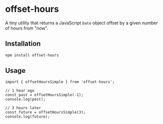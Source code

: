 # offset-hours

A tiny utility that returns a JavaScript `Date` object offset by a given number of hours from "now".

## Installation

```bash
npm install offset-hours
```

## Usage

```
import { offsetHoursSimple } from 'offset-hours';

// 1 hour ago
const past = offsetHoursSimple(-1);
console.log(past);

// 3 hours later
const future = offsetHoursSimple(3);
console.log(future);
```
